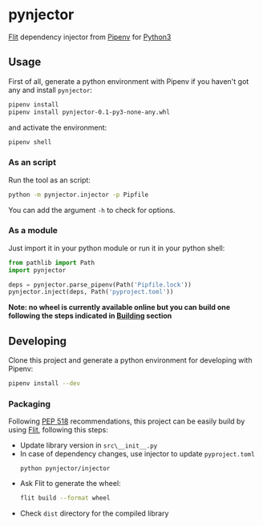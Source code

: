 # pynjector

[Flit][flit] dependency injector from [Pipenv][pipenv] for [Python3][python3]

## Usage

First of all, generate a python environment with Pipenv if you haven't
got any and install `pynjector`:

```sh
pipenv install
pipenv install pynjector-0.1-py3-none-any.whl
```

and activate the environment:

```sh
pipenv shell
```

### As an script

Run the tool as an script:

```sh
python -m pynjector.injector -p Pipfile
```

You can add the argument `-h` to check for options.

### As a module

Just import it in your python module or run it in your python shell:

```python
from pathlib import Path
import pynjector

deps = pynjector.parse_pipenv(Path('Pipfile.lock'))
pynjector.inject(deps, Path('pyproject.toml'))
```

**Note: no wheel is currently available online but you can build one
following the steps indicated in [Building](#building) section**

## Developing

Clone this project and generate a python environment for developing with
Pipenv:

```sh
pipenv install --dev
```

### Packaging

Following [PEP 518][pep518] recommendations, this project can be easily
build by using [Flit][flit], following this steps:

- Update library version in `src\__init__.py`
- In case of dependency changes, use injector to update `pyproject.toml`
    ```
    python pynjector/injector
    ```
- Ask Flit to generate the wheel:
    ```sh
    flit build --format wheel
    ```
- Check `dist` directory for the compiled library


[flit]: https://flit.readthedocs.io/en/latest/index.html
[pipenv]: http://pipenv.readthedocs.io/en/latest/
[pip]: https://pypi.org/project/pip/
[python3]: https://docs.python.org/3/
[pep518]: https://www.python.org/dev/peps/pep-0518/
